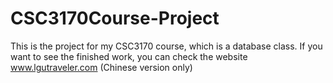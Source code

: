 # CSC3170Course-Project
This is the project for my CSC3170 course, which is a database class.
If you want to see the finished work, you can check the website www.lgutraveler.com  (Chinese version only) 

